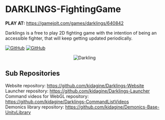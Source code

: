 # DARKLINGS-FightingGame
<b>PLAY AT:</b> https://gamejolt.com/games/darklings/640842

Darklings is a free to play 2D fighting game with the intention of being an accessible fighter, that will keep getting updated periodically.

[![GitHub](https://img.shields.io/badge/unity--version-2021.6-blue)](https://img.shields.io/badge/unity--version-2021.6-blue)
[![GitHub](https://img.shields.io/badge/game--version-0.2.7-blue)](https://img.shields.io/badge/game--version-0.2.7-blue)

<p align="center">
  <img src="https://media3.giphy.com/media/JGw9y4Pn1490O3VkxT/giphy.gif?cid=790b7611da446f3f7c5f25b646b16cccdb4f401cdea30cc5&rid=giphy.gif&ct=s" alt="Darkling" />
</p>

## Sub Repositories
Website repository: https://github.com/kidagine/Darklings-Website <br>
Launcher repository: https://github.com/kidagine/Darklings-Launcher <br>
Command videos for WebGL repository: https://github.com/kidagine/Darklings-CommandListVideos <br>
Demonics library repository: https://github.com/kidagine/Demonics-Base-UnityLibrary


